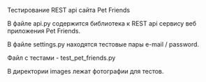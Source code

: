 Тестирование REST api сайта Pet Friends

В файле api.py содержится библиотека к REST api сервису веб приложения Pet Friends.

В файле settings.py находятся тестовые пары e-mail / password.

Файл с тестами -  test_pet_friends.py

В директории images лежат фотографии для тестов.
